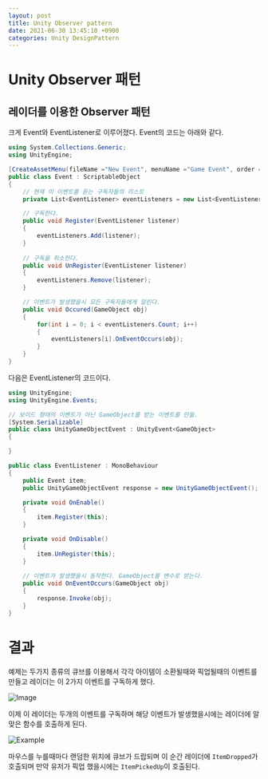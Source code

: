 ```yaml
---
layout: post
title: Unity Observer pattern
date: 2021-06-30 13:45:10 +0900
categories: Unity DesignPattern
---
```


# Unity Observer 패턴

## 레이더를 이용한 Observer 패턴

크게 Event와 EventListener로 이루어졌다. Event의 코드는 아래와 같다.
```c#
using System.Collections.Generic;
using UnityEngine;

[CreateAssetMenu(fileName ="New Event", menuName ="Game Event", order = 52)]
public class Event : ScriptableObject
{
    // 현재 이 이벤트를 듣는 구독자들의 리스트
    private List<EventListener> eventListeners = new List<EventListener>();

    // 구독한다.
    public void Register(EventListener listener)
    {
        eventListeners.Add(listener);
    }
    
    // 구독을 취소한다.
    public void UnRegister(EventListener listener)
    {
        eventListeners.Remove(listener);
    }

    // 이벤트가 발생했을시 모든 구독자들에게 알린다.
    public void Occured(GameObject obj)
    {
        for(int i = 0; i < eventListeners.Count; i++)
        {
            eventListeners[i].OnEventOccurs(obj);
        }
    }
}
```

다음은 EventListener의 코드이다.

```c#
using UnityEngine;
using UnityEngine.Events;

// 보이드 형태의 이벤트가 아닌 GameObject를 받는 이벤트를 만듦.
[System.Serializable]
public class UnityGameObjectEvent : UnityEvent<GameObject>
{

}

public class EventListener : MonoBehaviour
{
    public Event item;
    public UnityGameObjectEvent response = new UnityGameObjectEvent();

    private void OnEnable()
    {
        item.Register(this);
    }

    private void OnDisable()
    {
        item.UnRegister(this);
    }
    
    // 이벤트가 발생했을시 동작한다. GameObject를 변수로 받는다.
    public void OnEventOccurs(GameObject obj)
    {
        response.Invoke(obj);
    }
}
```
# 결과

예제는 두가지 종류의 큐브를 이용해서 각각 아이템이 소환될때와 픽업될때의 이벤트를 만들고 레이더는 이 2가지 이벤트를 구독하게 했다.

![Image](https://user-images.githubusercontent.com/39051679/123892698-0ceb4880-d996-11eb-922a-41b52ff608b7.jpg)

이제 이 레이더는 두개의 이벤트를 구독하며 해당 이벤트가 발생했을시에는 레이더에 알맞은 함수를 호출하게 된다.

![Example](https://user-images.githubusercontent.com/39051679/123892960-7d926500-d996-11eb-9eee-b1a7cff5afdd.gif)

마우스를 누를때마다 랜덤한 위치에 큐브가 드랍되며 이 순간 레이더에 `ItemDropped`가 호출되며 만약 유저가 픽업 했을시에는 `ItemPickedUp`이 호출된다.